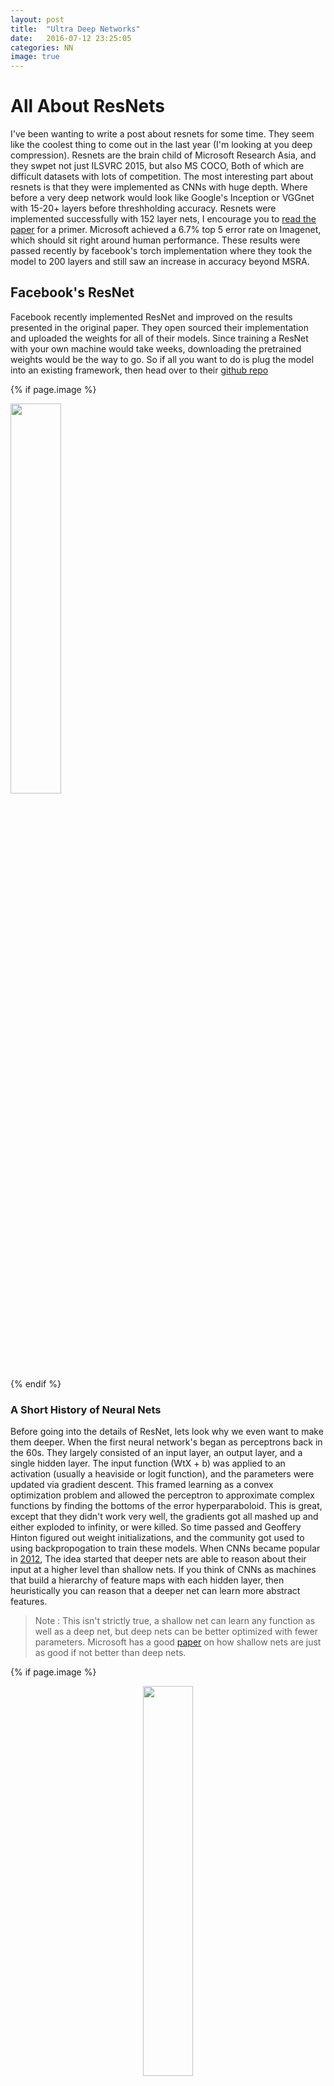 ```yaml
---
layout: post
title:  "Ultra Deep Networks"
date:   2016-07-12 23:25:05
categories: NN
image: true
---
```

<!-- buffer -->

# All About ResNets

I've been wanting to write a post about resnets for some time. They seem like the coolest thing to come out in the last year (I'm looking at you deep compression). 
Resnets are the brain child of Microsoft Research Asia, and they swpet not just ILSVRC 2015, but also MS COCO, Both of which are difficult datasets with lots of competition. 
The most interesting part about resnets is that they were implemented as CNNs with huge depth. Where before a very deep network would look like Google's Inception or VGGnet with 15-20+
layers before threshholding accuracy. Resnets were implemented successfully with 152 layer nets, I encourage you to [read the paper](https://arxiv.org/abs/1512.03385) for a primer. 
Microsoft achieved a 6.7% top 5 error rate on Imagenet, which should sit right around human performance. These results were passed recently by facebook's torch implementation where
they took the model to 200 layers and still saw an increase in accuracy beyond MSRA. 

## Facebook's ResNet

Facebook recently implemented ResNet and improved on the results presented in the original paper. They open sourced their implementation and uploaded the weights for 
all of their models. Since training a ResNet with your own machine would take weeks, downloading the pretrained weights would be the way to go. So if all you want to do is 
plug the model into an existing framework, then head over to their [github repo](https://github.com/facebook/fb.resnet.torch)


{% if page.image %}
<div class="post-img">

<img class="img-responsive img-post" src=" {{site.baseurl}}/images/facebook_resnet_results.png " width="40%" height="40%" align="middle" />
</div>
{% endif %}


### A Short History of Neural Nets

Before going into the details of ResNet, lets look why we even want to make them deeper. 
When the first neural network's began as perceptrons back in the 60s. They largely consisted of an input layer, an output layer, and a single hidden layer. 
The input function (WtX + b) was applied to an activation (usually a heaviside or logit function), and the parameters were updated via gradient descent. 
This framed learning as a convex optimization problem and allowed the perceptron to approximate complex functions by finding the bottoms of the error hyperparaboloid. 
This is great, except that they didn't work very well, the gradients got all mashed up and either exploded to infinity, or were killed.  So time passed 
and Geoffery Hinton figured out weight initializations, and the community got used to using backpropogation to train these models.  When CNNs became popular in [2012](https://papers.nips.cc/paper/4824-imagenet-classification-with-deep-),
The idea started that deeper nets are able to reason about their input at a higher level than shallow nets. If you think of CNNs as machines that build a hierarchy of 
feature maps with each hidden layer, then heuristically you can reason that a deeper net can learn more abstract features. 

> Note : This isn't strictly true, a shallow net can learn any function as well as a deep net, but deep nets can be better optimized with fewer parameters. 
> Microsoft has a good [paper](https://arxiv.org/pdf/1312.6184.pdf) on how shallow nets are just as good if not better than deep nets. 


{% if page.image %}
<div class="post-img">
<p align="center">
<img class="img-responsive img-post" src=" {{site.baseurl}}/public/images/MLP.jpg " align="middle" width="40%" height="40%" />
</p>
</div>
{% endif %}

{% if page.image %}
<div class="post-img">
<p align="center">
<img class="img-responsive img-post" src=" {{site.baseurl}}/public/images/DNN.png " width="60%" height="60%" />
</p>
</div>
{% endif %}


